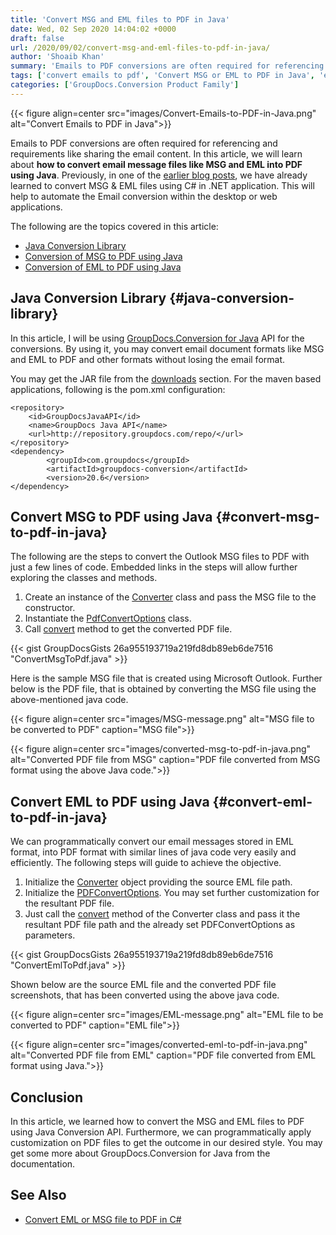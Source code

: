 ```yaml
---
title: 'Convert MSG and EML files to PDF in Java'
date: Wed, 02 Sep 2020 14:04:02 +0000
draft: false
url: /2020/09/02/convert-msg-and-eml-files-to-pdf-in-java/
author: 'Shoaib Khan'
summary: 'Emails to PDF conversions are often required for referencing and requirements like sharing the email content. In this article, we will learn about **how to convert email message files like MSG and EML into PDF using Java**. Previously, in one of the [earlier blog posts][1], we have already learned to convert MSG & EML files using C# in .NET application. This will help to automate the Email conversion within the desktop or web applications.'
tags: ['convert emails to pdf', 'Convert MSG or EML to PDF in Java', 'eml to pdf in java', 'MSG to PDF in Java']
categories: ['GroupDocs.Conversion Product Family']
---
```




{{< figure align=center src="images/Convert-Emails-to-PDF-in-Java.png" alt="Convert Emails to PDF in Java">}}


Emails to PDF conversions are often required for referencing and requirements like sharing the email content. In this article, we will learn about **how to convert email message files like MSG and EML into PDF using Java**. Previously, in one of the [earlier blog posts][2], we have already learned to convert MSG & EML files using C# in .NET application. This will help to automate the Email conversion within the desktop or web applications.

The following are the topics covered in this article:

*   [Java Conversion Library][3]
*   [Conversion of MSG to PDF using Java][4]
*   [Conversion of EML to PDF using Java][5]

## Java Conversion Library {#java-conversion-library}

In this article, I will be using [GroupDocs.Conversion for Java][6] API for the conversions. By using it, you may convert email document formats like MSG and EML to PDF and other formats without losing the email format.

You may get the JAR file from the [downloads][7] section. For the maven based applications, following is the pom.xml configuration:

```
<repository>
	<id>GroupDocsJavaAPI</id>
	<name>GroupDocs Java API</name>
	<url>http://repository.groupdocs.com/repo/</url>
</repository>
<dependency>
        <groupId>com.groupdocs</groupId>
        <artifactId>groupdocs-conversion</artifactId>
        <version>20.6</version> 
</dependency>
```

## Convert MSG to PDF using Java {#convert-msg-to-pdf-in-java}

The following are the steps to convert the Outlook MSG files to PDF with just a few lines of code. Embedded links in the steps will allow further exploring the classes and methods.

1.  Create an instance of the [Converter][8] class and pass the MSG file to the constructor.
2.  Instantiate the [PdfConvertOptions][9] class.
3.  Call [convert][10] method to get the converted PDF file.

{{< gist GroupDocsGists 26a955193719a219fd8db89eb6de7516 "ConvertMsgToPdf.java" >}}

Here is the sample MSG file that is created using Microsoft Outlook. Further below is the PDF file, that is obtained by converting the MSG file using the above-mentioned java code.



{{< figure align=center src="images/MSG-message.png" alt="MSG file to be converted to PDF" caption="MSG file">}}




{{< figure align=center src="images/converted-msg-to-pdf-in-java.png" alt="Converted PDF file from MSG" caption="PDF file converted from MSG format using the above Java code.">}}


## Convert EML to PDF using Java {#convert-eml-to-pdf-in-java}

We can programmatically convert our email messages stored in EML format, into PDF format with similar lines of java code very easily and efficiently. The following steps will guide to achieve the objective.

1.  Initialize the [Converter][11] object providing the source EML file path.
2.  Initialize the [PDFConvertOptions][12]. You may set further customization for the resultant PDF file.
3.  Just call the [convert][13] method of the Converter class and pass it the resultant PDF file path and the already set PDFConvertOptions as parameters.

{{< gist GroupDocsGists 26a955193719a219fd8db89eb6de7516 "ConvertEmlToPdf.java" >}}

Shown below are the source EML file and the converted PDF file screenshots, that has been converted using the above java code.



{{< figure align=center src="images/EML-message.png" alt="EML file to be converted to PDF" caption="EML file">}}




{{< figure align=center src="images/converted-eml-to-pdf-in-java.png" alt="Converted PDF file from EML" caption="PDF file converted from EML format using Java.">}}


## Conclusion

In this article, we learned how to convert the MSG and EML files to PDF using Java Conversion API. Furthermore, we can programmatically apply customization on PDF files to get the outcome in our desired style. You may get some more about GroupDocs.Conversion for Java from the documentation.

## See Also

*   [Convert EML or MSG file to PDF in C#][14]







[1]: https://blog.groupdocs.com/2019/12/06/convert-eml-or-msg-file-to-pdf-in-csharp/
[2]: https://blog.groupdocs.com/2019/12/06/convert-eml-or-msg-file-to-pdf-in-csharp/
[3]: https://blog.groupdocs.com/2020/09/02/convert-msg-and-eml-files-to-pdf-in-java/#java-conversion-library
[4]: https://blog.groupdocs.com/2020/09/02/convert-msg-and-eml-files-to-pdf-in-java/#convert-msg-to-pdf-in-java
[5]: https://blog.groupdocs.com/2020/09/02/convert-msg-and-eml-files-to-pdf-in-java/#convert-eml-to-pdf-in-java
[6]: https://products.groupdocs.com/conversion/java
[7]: https://downloads.groupdocs.com/conversion/java
[8]: https://apireference.groupdocs.com/java/conversion/com.groupdocs.conversion/Converter
[9]: https://apireference.groupdocs.com/java/conversion/com.groupdocs.conversion.options.convert/PdfConvertOptions
[10]: https://apireference.groupdocs.com/java/conversion/com.groupdocs.conversion/Converter#convert(java.lang.String,%20com.groupdocs.conversion.options.convert.ConvertOptions)
[11]: https://apireference.groupdocs.com/java/conversion/com.groupdocs.conversion/Converter
[12]: https://apireference.groupdocs.com/java/conversion/com.groupdocs.conversion.options.convert/PdfConvertOptions
[13]: https://apireference.groupdocs.com/java/conversion/com.groupdocs.conversion/Converter#convert(java.lang.String,%20com.groupdocs.conversion.options.convert.ConvertOptions)
[14]: https://blog.groupdocs.com/2019/12/06/convert-eml-or-msg-file-to-pdf-in-csharp/

